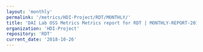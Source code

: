 ```yaml
---
layout: 'monthly'
permalink: '/metrics/HDI-Project/RDT/MONTHLY/'
title: 'DAI Lab OSS Metrics Metrics report for RDT | MONTHLY-REPORT-2018-10-26'
organization: 'HDI-Project'
repository: 'RDT'
current_date: '2018-10-26'
---
```

